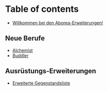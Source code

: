 # Table of contents

* [Willkommen bei den Aborea-Erweiterungen!](README.md)

## Neue Berufe

* [Alchemist](neue-berufe/alchemist.md)
* [Buddler](neue-berufe/buddler.md)

## Ausrüstungs-Erweiterungen

* [Erweiterte Gegenstandsliste](ausruestungs-erweiterungen/erweiterte-gegenstandsliste.md)